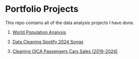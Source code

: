 # Portfolio Projects
This repo contains all of the data analysis projects I have done. 

1. [World Population Analysis](world%20population%20analysis)

2. [Data Cleaning Spotify 2024 Songs](data%20cleaning%20spotify%202024%20songs)

3. [Cleaning OICA Passengers Cars Sales (2019-2024)](Cleaning%20OICA%20Passengers%20Cars%20Sales%20(2019-2024))
